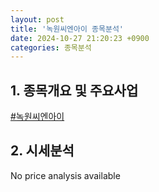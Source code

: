 ```yaml
---
layout: post
title: '녹원씨엔아이 종목분석'
date: 2024-10-27 21:20:23 +0900
categories: 종목분석
---
```


## 1. 종목개요 및 주요사업


[#녹원씨엔아이](#)

## 2. 시세분석

No price analysis available
